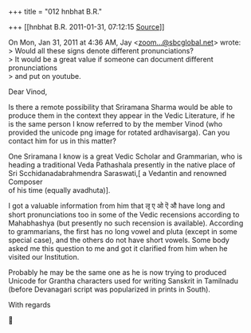 +++
title = "012 hnbhat B.R."

+++
[[hnbhat B.R.	2011-01-31, 07:12:15 [Source](https://groups.google.com/g/samskrita/c/SzjcM19cjK8)]]



On Mon, Jan 31, 2011 at 4:36 AM, Jay \<[zoom...@sbcglobal.net]()\> wrote:  
\> Would all these signs denote different pronunciations?  
\> It would be a great value if someone can document different pronunciations  
\> and put on youtube.

Dear Vinod,

Is there a remote possibility that Sriramana Sharma would be able to  
produce them in the context they appear in the Vedic Literature, if he  
is the same person I know referred to by the member Vinod (who  
provided the unicode png image for rotated ardhavisarga). Can you  
contact him for us in this matter?

One Sriramana I know is a great Vedic Scholar and Grammarian, who is  
heading a traditional Veda Pathashala presently in the native place of  
Sri Scchidanadabrahmendra Saraswati,\[ a Vedantin and renowned Composer  
of his time (equally avadhuta)\].

I got a valuable information from him that लृ ए ओ ऎ औ have long and  
short pronunciations too in some of the Vedic recensions according to  
Mahabhashya (but presently no such recension is available). According  
to grammarians, the first has no long vowel and pluta (except in some  
special case), and the others do not have short vowels. Some body  
asked me this question to me and got it clarified from him when he  
visited our Institution.

Probably he may be the same one as he is now trying to produced  
Unicode for Grantha characters used for writing Sanskrit in Tamilnadu  
(before Devanagari script was popularized in prints in South).

With regards



